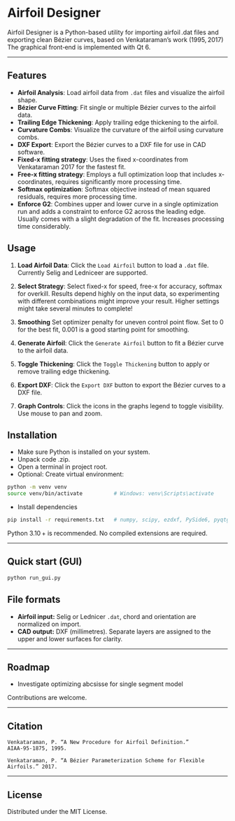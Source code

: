 # Airfoil Designer

Airfoil Designer is a Python-based utility for importing airfoil .dat files and exporting clean Bézier curves, based on Venkataraman’s work (1995, 2017)  
The graphical front‑end is implemented with Qt 6.

---

## Features

*   **Airfoil Analysis**: Load airfoil data from `.dat` files and visualize the airfoil shape.
*   **Bézier Curve Fitting**: Fit single or multiple Bézier curves to the airfoil data.
*   **Trailing Edge Thickening**: Apply trailing edge thickening to the airfoil.
*   **Curvature Combs**: Visualize the curvature of the airfoil using curvature combs.
*   **DXF Export**: Export the Bézier curves to a DXF file for use in CAD software.
*   **Fixed-x fitting strategy**: Uses the fixed x-coordinates from Venkataraman 2017 for the fastest fit.
*   **Free-x fitting strategy**: Employs a full optimization loop that includes x-coordinates, requires significantly more processing time.
*   **Softmax optimization**: Softmax objective instead of mean squared residuals, requires more processing time.
*   **Enforce G2**: Combines upper and lower curve in a single optimization run and adds a constraint to enforce G2 across the leading edge. Usually comes with a slight degradation of the fit. Increases processing time considerably.

## Usage

1.  **Load Airfoil Data**: Click the `Load Airfoil` button to load a `.dat` file. Currently Selig and Ledniceer are supported.
2.  **Select Strategy**: Select fixed-x for speed, free-x for accuracy, softmax for overkill. Results depend highly on the input data, so experimenting with different combinations might improve your result. Higher settings might take several minutes to complete!
3. **Smoothing** Set optimizer penalty for uneven control point flow. Set to 0 for the best fit, 0.001 is a good starting point for smoothing.

4.  **Generate Airfoil**: Click the `Generate Airfoil` button to fit a Bézier curve to the airfoil data.
5.  **Toggle Thickening**: Click the `Toggle Thickening` button to apply or remove trailing edge thickening. 
6.  **Export DXF**: Click the `Export DXF` button to export the Bézier curves to a DXF file.
7.  **Graph Controls**: Click the icons in the graphs legend to toggle visibility. Use mouse to pan and zoom.

## Installation
* Make sure Python is installed on your system. 
* Unpack code .zip.
* Open a terminal in project root.
* Optional: Create virtual environment: 

```bash
python -m venv venv
source venv/bin/activate          # Windows: venv\Scripts\activate
```

* Install dependencies

```bash
pip install -r requirements.txt   # numpy, scipy, ezdxf, PySide6, pyqtgraph
```
Python 3.10 + is recommended. No compiled extensions are required.

---

## Quick start (GUI)

```bash
python run_gui.py
```
## File formats

* **Airfoil input:** Selig or Lednicer `.dat`, chord and orientation are normalized on import.  
* **CAD output:** DXF (millimetres). Separate layers are assigned to the upper and lower surfaces for clarity.

---

## Roadmap

* Investigate optimizing abcsisse for single segment model
  

Contributions are welcome.

---

## Citation


```text
Venkataraman, P. “A New Procedure for Airfoil Definition.” AIAA‑95‑1875, 1995.

Venkataraman, P. “A Bézier Parameterization Scheme for Flexible Airfoils.” 2017.
```

---

## License

Distributed under the MIT License.

